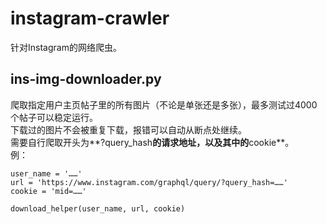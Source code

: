 # instagram-crawler
针对Instagram的网络爬虫。  
## ins-img-downloader.py
爬取指定用户主页帖子里的所有图片（不论是单张还是多张），最多测试过4000个帖子可以稳定运行。  
下载过的图片不会被重复下载，报错可以自动从断点处继续。  
需要自行爬取开头为**?query_hash**的请求地址，以及其中的**cookie**。  
例：  
```
user_name = '……'  
url = 'https://www.instagram.com/graphql/query/?query_hash=……'  
cookie = 'mid=……'  
  
download_helper(user_name, url, cookie)  
```
